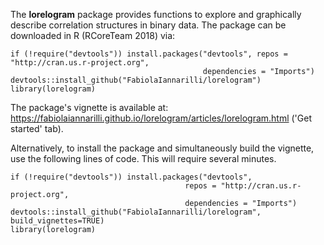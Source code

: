The __lorelogram__ package provides functions to explore and graphically describe correlation structures in binary data.
The package can be downloaded in R (RCoreTeam 2018) via:

    if (!require("devtools")) install.packages("devtools", repos = "http://cran.us.r-project.org", 
                                               dependencies = "Imports")
    devtools::install_github("FabiolaIannarilli/lorelogram")
    library(lorelogram)
 
The package's vignette is available at: <https://fabiolaiannarilli.github.io/lorelogram/articles/lorelogram.html> ('Get started' tab).
    
Alternatively, to install the package and simultaneously build the vignette, use the following lines of code. This will require several minutes.

    if (!require("devtools")) install.packages("devtools", 
                                           repos = "http://cran.us.r-project.org", 
                                           dependencies = "Imports")
    devtools::install_github("FabiolaIannarilli/lorelogram", build_vignettes=TRUE) 
    library(lorelogram)
